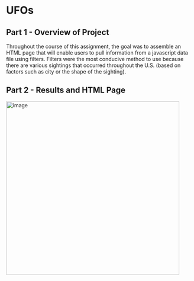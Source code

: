 # UFOs

## Part 1 - Overview of Project

Throughout the course of this assignment, the goal was to assemble an HTML page that will enable users to pull information from a javascript data file using filters. Filters were the most conducive method to use because there are various sightings that occurred throughout the U.S. (based on factors such as city or the shape of the sighting).

## Part 2 - Results and HTML Page

<img width="468" alt="image" src="https://user-images.githubusercontent.com/94502363/166608347-502681df-5b5d-47c7-9894-606a22eafda2.png">


